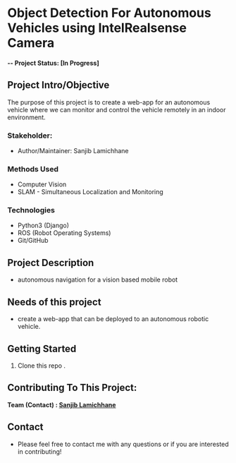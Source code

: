 # Object Detection For Autonomous Vehicles using IntelRealsense Camera

#### -- Project Status: [In Progress]

## Project Intro/Objective
The purpose of this project is to create a web-app for an autonomous vehicle where we can monitor and control the vehicle remotely in an indoor environment.

### Stakeholder:
* Author/Maintainer: Sanjib Lamichhane

### Methods Used
* Computer Vision
* SLAM - Simultaneous Localization and Monitoring


### Technologies
* Python3 (Django)
* ROS (Robot Operating Systems)
* Git/GitHub


## Project Description
* autonomous navigation for a vision based mobile robot


## Needs of this project

- create a web-app that can be deployed to an autonomous robotic vehicle.


## Getting Started

1. Clone this repo .


## Contributing To This Project:

**Team (Contact) : [Sanjib Lamichhane](https://github.com/sanjiblamichhane)**

## Contact

* Please feel free to contact me with any questions or if you are interested in contributing!
